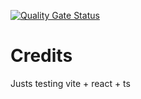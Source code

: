 [![Quality Gate Status](https://sonarcloud.io/api/project_badges/measure?project=jedabero_credits&metric=alert_status)](https://sonarcloud.io/summary/new_code?id=jedabero_credits)

# Credits

Justs testing vite + react + ts
